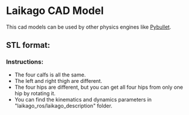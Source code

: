 # Laikago CAD Model
This cad models can be used by other physics engines like [Pybullet](https://github.com/erwincoumans/pybullet_robots).

## STL format:
### Instructions:
* The four calfs is all the same.
* The left and right thigh are different. 
* The four hips are different, but you can get all four hips from only one hip by rotating it.
* You can find the kinematics and dynamics parameters in "laikago_ros/laikago_description" folder.
